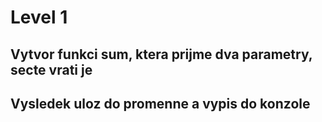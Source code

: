 # Level 1
## Vytvor funkci sum, ktera prijme dva parametry, secte vrati je 
## Vysledek uloz do promenne a vypis do konzole
